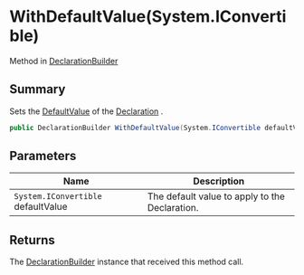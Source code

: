 # WithDefaultValue(System.IConvertible)

Method in [DeclarationBuilder](./)

## Summary

Sets the [DefaultValue](../yarn.compiler.declaration/yarn.compiler.declaration.defaultvalue.md) of the [Declaration](yarn.compiler.declarationbuilder.declaration.md) .

```csharp
public DeclarationBuilder WithDefaultValue(System.IConvertible defaultValue)
```

## Parameters

| Name                               | Description                                    |
| ---------------------------------- | ---------------------------------------------- |
| `System.IConvertible` defaultValue | The default value to apply to the Declaration. |

## Returns

The [DeclarationBuilder](./) instance that received this method call.
